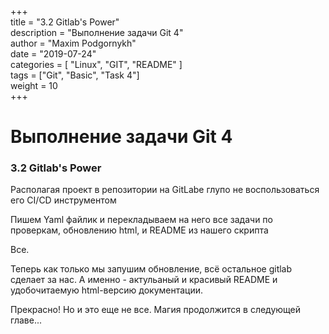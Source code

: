 ﻿+++  
title = "3.2  Gitlab's Power"  
description = "Выполнение задачи Git 4"  
author = "Maxim Podgornykh"  
date = "2019-07-24"  
categories = [ "Linux", "GIT", "README" ]  
tags = ["Git", "Basic", "Task 4"]  
weight = 10  
+++

Выполнение задачи Git 4
========================


### 3.2  Gitlab's Power

Располагая проект в репозитории на GitLabe глупо не воспользоваться его CI/CD инструментом

Пишем Yaml файлик и перекладываем на него все задачи по проверкам, обновлению html, и README из нашего скрипта 

Все. 

Теперь как только мы запушим обновление, всё остальное gitlab сделает за нас. А именно - актульаный и красивый README и удобочитаемую html-версию документации.

Прекрасно! Но и это еще не все. Магия продолжится в следующей главе...


